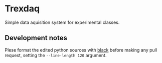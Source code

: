 # Trexdaq

Simple data aquisition system for experimental classes.

## Development notes

Plese format the edited python sources with [black](https://github.com/ambv/black) before making any pull request, setting the `--line-length 120` argument.
